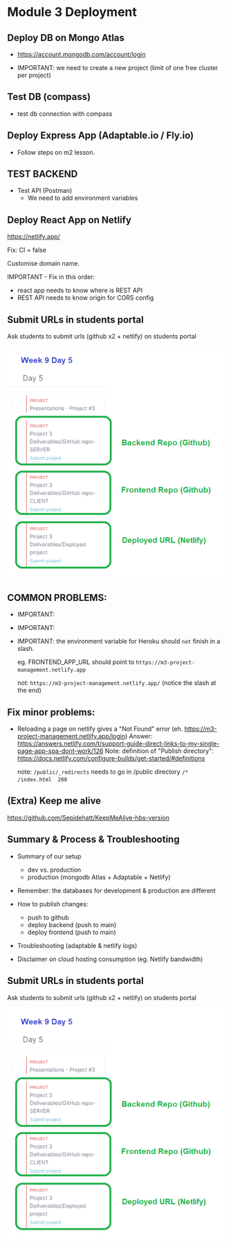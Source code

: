 

# Module 3 Deployment

<!--

- Time: 4h 

- Make sure we do that 3 DAYS BEFORE final presentation,

- Previos day:
  - it is important that we are all present (otherwise you'll need to do with recording)
  - ask students to prepare passwords for Adaptable.io & Mongo Atlas

- Start in the morning

- Difficult & challenging
  -- IT IS IMPORTANT THAT WE ALL FOLLOW THE SAME STEPS
     -- Why: otherwise we will all have different configuration & different errors
  -- Please to follow carefully all steps
  -- Pay 100% attention
  -- Don't try to go one step ahead.
  -- Copy the names of variables (don't type them)


Slides m3 deployment:
https://docs.google.com/presentation/d/19VRo2Bjae3q8b5wNCMKpEG-DrlDN_4Z3-XdHcP4CHZo/edit?usp=sharing


Slides CORS: 
https://docs.google.com/presentation/d/1ccck25g9VXNxWA-GaXquyczZD2VnfD9Zx9lKKgFD2dk/edit?usp=sharing



Notes from Karina:
https://docs.google.com/document/d/16gK6fgwJNGGNyx3Oa9GV40IxHq3RvahjoiBNZFg4Vek/edit?usp=sharing

-->



## Deploy DB on Mongo Atlas

- https://account.mongodb.com/account/login

- IMPORTANT: we need to create a new project (limit of one free cluster per project)


## Test DB (compass)

- test db connection with compass



## Deploy Express App (Adaptable.io / Fly.io)

- Follow steps on m2 lesson.




## TEST BACKEND

- Test API (Postman)
  - We need to add environment variables



## Deploy React App on Netlify

<!-- @LT: NETLIFY - do this from a students computer -->


https://netlify.app/


Fix: CI = false

Customise domain name.

IMPORTANT - Fix in this order:
- react app needs to know where is REST API
- REST API needs to know origin for CORS config





## Submit URLs in students portal



<!-- IMPORTANT -->
<!-- IMPORTANT -->
Ask students to submit urls (github x2 + netlify) on students portal
<!-- IMPORTANT -->
<!-- IMPORTANT -->


![screenshot students portal](../media/images/m3-submit-project-urls.png)




## COMMON PROBLEMS:


- IMPORTANT:
- IMPORTANT:
- IMPORTANT: the environment variable for Heroku should `not` finish in a slash.

    eg.  FRONTEND_APP_URL should point to `https://m3-project-management.netlify.app`

    not: `https://m3-project-management.netlify.app/` (notice the slash at the end)





## Fix minor problems:

- Reloading a page on netlify gives a "Not Found" error (eh. https://m3-project-management.netlify.app/login)
  Answer: https://answers.netlify.com/t/support-guide-direct-links-to-my-single-page-app-spa-dont-work/126
  Note: definition of "Publish directory": https://docs.netlify.com/configure-builds/get-started/#definitions


  note: `/public/_redirects` needs to go in /public directory
  `/*  /index.html  200`






## (Extra) Keep me alive

https://github.com/Sepidehatt/KeepMeAlive-hbs-version




## Summary & Process & Troubleshooting


- Summary of our setup
  - dev vs. production
  - production (mongodb Atlas + Adaptable + Netlify)

- Remember: the databases for development & production are different

- How to publish changes:
  - push to github
  - deploy backend (push to main)
  - deploy frontend (push to main)

- Troubleshooting (adaptable & netlify logs)

- Disclaimer on cloud hosting consumption (eg. Netlify bandwidth)




## Submit URLs in students portal

<!-- IMPORTANT -->
<!-- IMPORTANT -->
Ask students to submit urls (github x2 + netlify) on students portal
<!-- IMPORTANT -->
<!-- IMPORTANT -->


![screenshot students portal](../media/images/m3-submit-project-urls.png)

